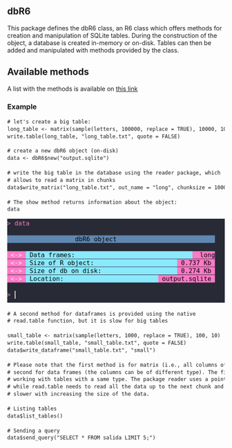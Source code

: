 ## dbR6 

This package defines the dbR6 class, an R6 class which offers methods for creation and manipulation of SQLite tables. During the construction of the object, a database is created in-memory or on-disk. Tables can then be added and manipulated with methods provided by the class.  


## Available methods

A list with the methods is available on <a href = "https://leandroroser.github.io/dbR6/reference/index.html"> this link</a>

### Example

```diff
# let's create a big table:
long_table <- matrix(sample(letters, 100000, replace = TRUE), 10000, 10)
write.table(long_table, "long_table.txt", quote = FALSE)

# create a new dbR6 object (on-disk)
data <- dbR6$new("output.sqlite")

# write the big table in the database using the reader package, which
# allows to read a matrix in chunks
data$write_matrix("long_table.txt", out_name = "long", chunksize = 1000)

# The show method returns information about the object:
data
```

![Interface](https://github.com/leandroroser/dbR6/raw/master/inst/extdata/dbR6.jpg)


```diff
# A second method for dataframes is provided using the native 
# read.table function, but it is slow for big tables

small_table <- matrix(sample(letters, 1000, replace = TRUE), 100, 10)
write.table(small_table, "small_table.txt", quote = FALSE)
data$write_dataframe("small_table.txt", "small")

# Please note that the first method is for matrix (i.e., all columns of the same type) and the
# second for data frames (the columns can be of different type). The first one is recommended when
# working with tables with a same type. The package reader uses a pointer to locate the next chunk,
# while read.table needs to read all the data up to the next chunk and skips those rows, which makes it
# slower with increasing the size of the data.

# Listing tables
data$list_tables()

# Sending a query
data$send_query("SELECT * FROM salida LIMIT 5;")

```
